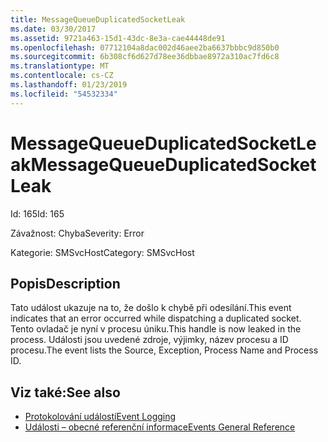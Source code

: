 ```yaml
---
title: MessageQueueDuplicatedSocketLeak
ms.date: 03/30/2017
ms.assetid: 9721a463-15d1-43dc-8e3a-cae44448de91
ms.openlocfilehash: 07712104a8dac002d46aee2ba6637bbbc9d850b0
ms.sourcegitcommit: 6b308cf6d627d78ee36dbbae8972a310ac7fd6c8
ms.translationtype: MT
ms.contentlocale: cs-CZ
ms.lasthandoff: 01/23/2019
ms.locfileid: "54532334"
---
```

# <a name="messagequeueduplicatedsocketleak"></a><span data-ttu-id="c17ed-102">MessageQueueDuplicatedSocketLeak</span><span class="sxs-lookup"><span data-stu-id="c17ed-102">MessageQueueDuplicatedSocketLeak</span></span>
<span data-ttu-id="c17ed-103">Id: 165</span><span class="sxs-lookup"><span data-stu-id="c17ed-103">Id: 165</span></span>  
  
 <span data-ttu-id="c17ed-104">Závažnost: Chyba</span><span class="sxs-lookup"><span data-stu-id="c17ed-104">Severity: Error</span></span>  
  
 <span data-ttu-id="c17ed-105">Kategorie: SMSvcHost</span><span class="sxs-lookup"><span data-stu-id="c17ed-105">Category: SMSvcHost</span></span>  
  
## <a name="description"></a><span data-ttu-id="c17ed-106">Popis</span><span class="sxs-lookup"><span data-stu-id="c17ed-106">Description</span></span>  
 <span data-ttu-id="c17ed-107">Tato událost ukazuje na to, že došlo k chybě při odesílání.</span><span class="sxs-lookup"><span data-stu-id="c17ed-107">This event indicates that an error occurred while dispatching a duplicated socket.</span></span> <span data-ttu-id="c17ed-108">Tento ovladač je nyní v procesu úniku.</span><span class="sxs-lookup"><span data-stu-id="c17ed-108">This handle is now leaked in the process.</span></span> <span data-ttu-id="c17ed-109">Události jsou uvedené zdroje, výjimky, název procesu a ID procesu.</span><span class="sxs-lookup"><span data-stu-id="c17ed-109">The event lists the Source, Exception, Process Name and Process ID.</span></span>  
  
## <a name="see-also"></a><span data-ttu-id="c17ed-110">Viz také:</span><span class="sxs-lookup"><span data-stu-id="c17ed-110">See also</span></span>
- [<span data-ttu-id="c17ed-111">Protokolování událostí</span><span class="sxs-lookup"><span data-stu-id="c17ed-111">Event Logging</span></span>](../../../../../docs/framework/wcf/diagnostics/event-logging/index.md)
- [<span data-ttu-id="c17ed-112">Události – obecné referenční informace</span><span class="sxs-lookup"><span data-stu-id="c17ed-112">Events General Reference</span></span>](../../../../../docs/framework/wcf/diagnostics/event-logging/events-general-reference.md)

